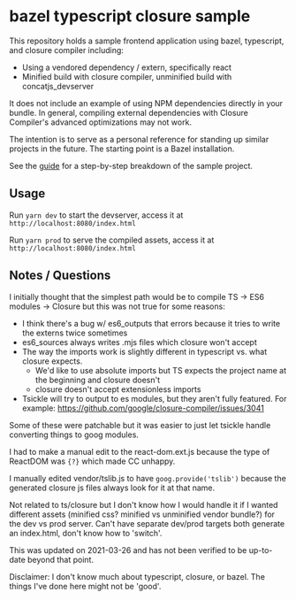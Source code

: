 # bazel typescript closure sample

This repository holds a sample frontend application using bazel, typescript, and closure compiler including:

* Using a vendored dependency / extern, specifically react
* Minified build with closure compiler, unminified build with concatjs_devserver

It does not include an example of using NPM dependencies directly in your bundle. In general,
compiling external dependencies with Closure Compiler's advanced optimizations may not work.

The intention is to serve as a personal reference for standing up similar projects in the future.
The starting point is a Bazel installation.

See the [guide](GUIDE.md) for a step-by-step breakdown of the sample project.

## Usage

Run `yarn dev` to start the devserver, access it at `http://localhost:8080/index.html`

Run `yarn prod` to serve the compiled assets, access it at `http://localhost:8080/index.html`

## Notes / Questions

I initially thought that the simplest path would be to compile TS -> ES6 modules -> Closure but this was not true for some reasons:
* I think there's a bug w/ es6_outputs that errors because it tries to write the externs twice sometimes
* es6_sources always writes .mjs files which closure won't accept
* The way the imports work is slightly different in typescript vs. what closure expects.
  * We'd like to use absolute imports but TS expects the project name at the beginning and closure doesn't
  * closure doesn't accept extensionless imports
* Tsickle will try to output to es modules, but they aren't fully featured. For example: https://github.com/google/closure-compiler/issues/3041

Some of these were patchable but it was easier to just let tsickle handle converting things to goog modules.

I had to make a manual edit to the react-dom.ext.js because the type of ReactDOM was `{?}` which made CC unhappy.

I manually edited vendor/tslib.js to have `goog.provide('tslib')` because the generated closure js files always look for it at that name.

Not related to ts/closure but I don't know how I would handle it if I wanted different assets (minified css? minified vs unminified vendor bundle?) for the dev vs prod server. Can't have separate dev/prod targets both generate an index.html, don't know how to 'switch'.

This was updated on 2021-03-26 and has not been verified to be up-to-date beyond that point.

Disclaimer: I don't know much about typescript, closure, or bazel. The things I've done here might not be 'good'.